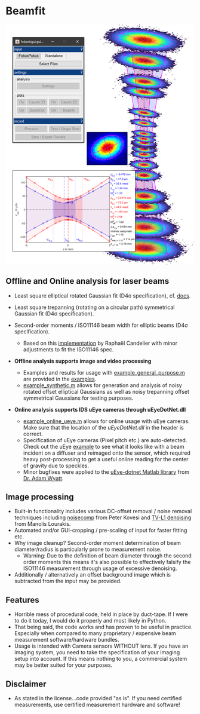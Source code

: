 # Beamfit

![](!docs/img/0_splash.png?raw=true "splash")

## Offline and Online analysis for laser beams
  - Least square elliptical rotated Gaussian fit (D4σ specification), cf. [docs](docs/).
  - Least square trepanning (rotating on a circular path) symmetrical Gaussian fit (D4σ specification).
  - Second-order moments / ISO11146 beam width for elliptic beams (D4σ specification).
    - Based on this [implementation][imagemoments] by Raphaël Candelier with minor adjustments to fit the ISO11146 spec.

- **Offline analysis supports image and video processing**
  - Examples and results for usage with [example_general_purpose.m](example_general_purpose.m) are provided in the [examples](examples/).
  - [example_synthetic.m](example_synthetic.m) allows for generation and analysis of noisy rotated offset elliptical Gaussians as well as noisy trepanning offset symmetrical Gaussians for testing purposes.
- **Online analysis supports IDS uEye cameras through uEyeDotNet.dll**
  - [example_online_ueye.m](example_online_ueye.m) allows for online usage with uEye cameras. Make sure that the location of the *uEyeDotNet.dll* in the header is correct.
  - Specification of uEye cameras (Pixel pitch etc.) are auto-detected. Check out the uEye [example](examples/ueye/) to see what it looks like with a beam incident on a diffuser and reimaged onto the sensor, which required heavy post-processing to get a useful online reading for the center of gravity due to speckles.
  - Minor bugfixes were applied to the [uEye-dotnet Matlab library][ueye_lib] from [Dr. Adam Wyatt][adamwyatt].
  
## Image processing
  - Built-in functionality includes various DC-offset removal / noise removal techniques including 
  [noisecomp][kovesi] from Peter Kovesi and [TV-L1 denoising][tvl1] from Manolis Lourakis.
  - Automated and/or GUI-cropping / pre-scaling of input for faster fitting etc.
  - Why image cleanup? Second-order moment determination of beam diameter/radius is particularly prone to measurement noise.
    - Warning: Due to the definition of beam diameter through the second order moments this means it's also possible to effectively falsify the ISO11146 measurement through usage of excessive denoising.
  - Additionally / alternatively an offset background image which is subtracted from the input may be provided.

## Features
- Horrible mess of procedural code, held in place by duct-tape.
  If I were to do it today, I would do it properly and most likely in Python.
- That being said, the code works and has proven to be useful in practice. Especially when compared to many proprietary / expensive beam measurement software/hardware bundles.
- Usage is intended with Camera sensors WITHOUT lens. If you have an imaging system, you need to take the specification of your imaging setup into account.
If this means nothing to you, a commercial system may be better suited for your purposes.

## Disclaimer

- As stated in the license...code provided "as is". If you need certified measurements, use certified measurement hardware and software!

[imagemoments]: <http://raphael.candelier.fr/?blog=Image%20Moments>
[kovesi]: <https://www.peterkovesi.com/matlabfns/>
[tvl1]: <https://de.mathworks.com/matlabcentral/fileexchange/57604-tv-l1-image-denoising-algorithm/>
[ueye_lib]: <http://matlabtidbits.blogspot.com/2016/12/ueye-camera-interface-in-matlab-net.html>
[adamwyatt]: <https://www.clf.stfc.ac.uk/Pages/Adam-Wyatt.aspx>
